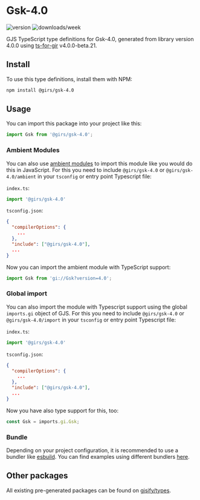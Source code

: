 
# Gsk-4.0

![version](https://img.shields.io/npm/v/@girs/gsk-4.0)
![downloads/week](https://img.shields.io/npm/dw/@girs/gsk-4.0)


GJS TypeScript type definitions for Gsk-4.0, generated from library version 4.0.0 using [ts-for-gir](https://github.com/gjsify/ts-for-gir) v4.0.0-beta.21.


## Install

To use this type definitions, install them with NPM:
```bash
npm install @girs/gsk-4.0
```

## Usage

You can import this package into your project like this:
```ts
import Gsk from '@girs/gsk-4.0';
```

### Ambient Modules

You can also use [ambient modules](https://github.com/gjsify/ts-for-gir/tree/main/packages/cli#ambient-modules) to import this module like you would do this in JavaScript.
For this you need to include `@girs/gsk-4.0` or `@girs/gsk-4.0/ambient` in your `tsconfig` or entry point Typescript file:

`index.ts`:
```ts
import '@girs/gsk-4.0'
```

`tsconfig.json`:
```json
{
  "compilerOptions": {
    ...
  },
  "include": ["@girs/gsk-4.0"],
  ...
}
```

Now you can import the ambient module with TypeScript support: 

```ts
import Gsk from 'gi://Gsk?version=4.0';
```

### Global import

You can also import the module with Typescript support using the global `imports.gi` object of GJS.
For this you need to include `@girs/gsk-4.0` or `@girs/gsk-4.0/import` in your `tsconfig` or entry point Typescript file:

`index.ts`:
```ts
import '@girs/gsk-4.0'
```

`tsconfig.json`:
```json
{
  "compilerOptions": {
    ...
  },
  "include": ["@girs/gsk-4.0"],
  ...
}
```

Now you have also type support for this, too:

```ts
const Gsk = imports.gi.Gsk;
```

### Bundle

Depending on your project configuration, it is recommended to use a bundler like [esbuild](https://esbuild.github.io/). You can find examples using different bundlers [here](https://github.com/gjsify/ts-for-gir/tree/main/examples).

## Other packages

All existing pre-generated packages can be found on [gjsify/types](https://github.com/gjsify/types).

